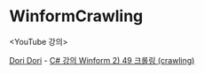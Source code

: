 # WinformCrawling

<YouTube 강의>

[Dori Dori](https://www.youtube.com/channel/UCwHgaNnrsqAyoCtqd2WbY1w) - 
[C# 강의 Winform 2) 49 크롤링 (crawling)](https://www.youtube.com/watch?v=LuFJWMJ6Tuw&t=1897s)
